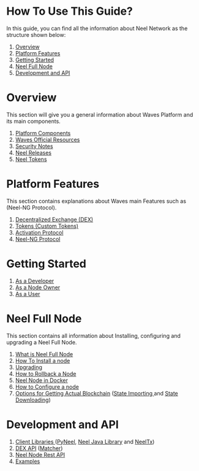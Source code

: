 # How To Use This Guide?

In this guide, you can find all the information about Neel Network as the structure shown below:

1. [Overview](#overview)
2. [Platform Features](#platform-features)
3. [Getting Started](#getting-started)
4. [Neel Full Node](#neel-full-node)
5. [Development and API](#development-and-api)

# Overview

This section will give you a general information about Waves Platform and its main components.

1. [Platform Components](../overview/platform-components.md)
2. [Waves Official Resources](../overview/waves-official-resources.md)
3. [Security Notes](../overview/security-notes.md)
4. [Neel Releases](../overview/waves-releases.md)
5. [Neel Tokens](../overview/waves-tokens.md)

# Platform Features

This section contains explanations about Waves main Features such as \(Neel-NG Protocol\).

1. [Decentralized Exchange \(DEX\)](../platform-features/decentralized-cryptocurrency-exchange-dex.md)
2. [Tokens \(Custom Tokens\)](../platform-features/assets-custom-tokens.md)
3. [Activation Protocol](../platform-features/activation-protocol.md)
4. [Neel-NG Protocol](../platform-features/waves-ng-protocol.md)

# Getting Started

1. [As a Developer](../getting-started/as-a-developer.md)
2. [As a Node Owner](../getting-started/as-a-node-owner.md)
3. [As a User](../getting-started/as-a-user.md)

# Neel Full Node

This section contains all information about Installing, configuring and upgrading a Neel Full Node.

1. [What is Neel Full Node](../neel-full-node/what-is-a-full-node.md)
2. [How To Install a node](../neel-full-node/how-to-install-a-node/how-to-install-a-node.md)
3. [Upgrading](../neel-full-node/upgrading.md)
4. [How to Rollback a Node](../neel-full-node/how-to-rollback-a-node.md)
5. [Neel Node in Docker](../neel-full-node/waves-node-in-docker.md)
6. [How to Configure a node](../neel-full-node/configuration-parameters.md)
7. [Options for Getting Actual Blockchain](../neel-full-node/options-for-getting-actual-blockchain.md)  \([State Importing ](../neel-full-node/options-for-getting-actual-blockchain/export-and-import-from-the-blockchain.md)and [State Downloading](../neel-full-node/options-for-getting-actual-blockchain/state-downloading-and-applying.md)\)

# Development and API

1. [Client Libraries ](../development-and-api/client-libraries.md)\([PyNeel](../development-and-api/client-libraries/pywaves.md), [Neel Java Library](../development-and-api/client-libraries/wavesj.md) and [NeelTx](../development-and-api/client-libraries/waves-transactions.md))
2. [DEX API](../development-and-api/dex-api.md) \([Matcher](../development-and-api/dex-api/matcher.md)\)
3. [Neel Node Rest API](../development-and-api/waves-node-rest-api.md)
4. [Examples](../development-and-api/examples.md)
